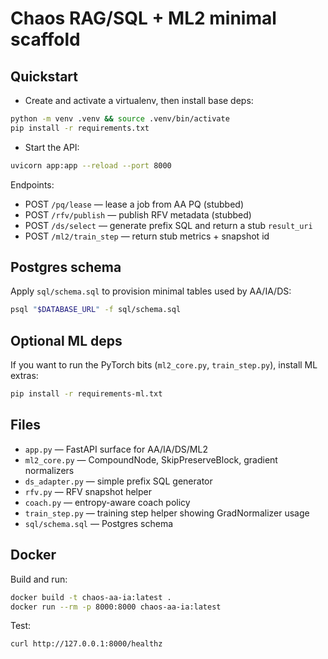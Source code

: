 # Chaos RAG/SQL + ML2 minimal scaffold

## Quickstart

- Create and activate a virtualenv, then install base deps:

```bash
python -m venv .venv && source .venv/bin/activate
pip install -r requirements.txt
```

- Start the API:

```bash
uvicorn app:app --reload --port 8000
```

Endpoints:
- POST `/pq/lease` — lease a job from AA PQ (stubbed)
- POST `/rfv/publish` — publish RFV metadata (stubbed)
- POST `/ds/select` — generate prefix SQL and return a stub `result_uri`
- POST `/ml2/train_step` — return stub metrics + snapshot id

## Postgres schema

Apply `sql/schema.sql` to provision minimal tables used by AA/IA/DS:

```bash
psql "$DATABASE_URL" -f sql/schema.sql
```

## Optional ML deps

If you want to run the PyTorch bits (`ml2_core.py`, `train_step.py`), install ML extras:

```bash
pip install -r requirements-ml.txt
```

## Files
- `app.py` — FastAPI surface for AA/IA/DS/ML2
- `ml2_core.py` — CompoundNode, SkipPreserveBlock, gradient normalizers
- `ds_adapter.py` — simple prefix SQL generator
- `rfv.py` — RFV snapshot helper
- `coach.py` — entropy-aware coach policy
- `train_step.py` — training step helper showing GradNormalizer usage
- `sql/schema.sql` — Postgres schema

## Docker

Build and run:

```bash
docker build -t chaos-aa-ia:latest .
docker run --rm -p 8000:8000 chaos-aa-ia:latest
```

Test:

```bash
curl http://127.0.0.1:8000/healthz
```